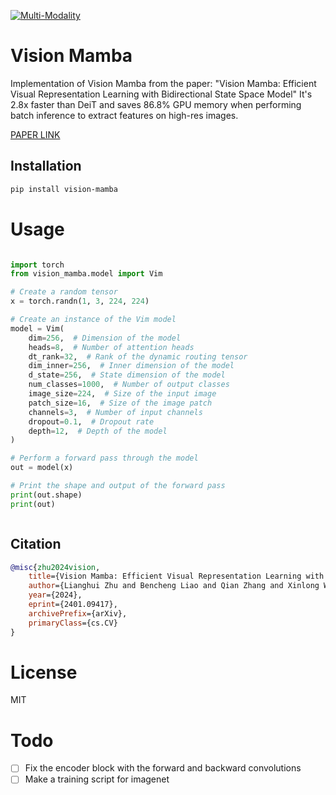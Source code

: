 [![Multi-Modality](agorabanner.png)](https://discord.gg/qUtxnK2NMf)

# Vision Mamba
Implementation of Vision Mamba from the paper: "Vision Mamba: Efficient Visual Representation Learning with Bidirectional State Space Model" It's 2.8x faster than DeiT and saves 86.8% GPU memory when performing batch inference to extract features on high-res images. 

[PAPER LINK](https://arxiv.org/abs/2401.09417)

## Installation

```bash
pip install vision-mamba
```

# Usage
```python

import torch
from vision_mamba.model import Vim

# Create a random tensor
x = torch.randn(1, 3, 224, 224)

# Create an instance of the Vim model
model = Vim(
    dim=256,  # Dimension of the model
    heads=8,  # Number of attention heads
    dt_rank=32,  # Rank of the dynamic routing tensor
    dim_inner=256,  # Inner dimension of the model
    d_state=256,  # State dimension of the model
    num_classes=1000,  # Number of output classes
    image_size=224,  # Size of the input image
    patch_size=16,  # Size of the image patch
    channels=3,  # Number of input channels
    dropout=0.1,  # Dropout rate
    depth=12,  # Depth of the model
)

# Perform a forward pass through the model
out = model(x)

# Print the shape and output of the forward pass
print(out.shape)
print(out)



```



## Citation
```bibtex
@misc{zhu2024vision,
    title={Vision Mamba: Efficient Visual Representation Learning with Bidirectional State Space Model}, 
    author={Lianghui Zhu and Bencheng Liao and Qian Zhang and Xinlong Wang and Wenyu Liu and Xinggang Wang},
    year={2024},
    eprint={2401.09417},
    archivePrefix={arXiv},
    primaryClass={cs.CV}
}
```

# License
MIT


# Todo
- [ ] Fix the encoder block with the forward and backward convolutions
- [ ] Make a training script for imagenet